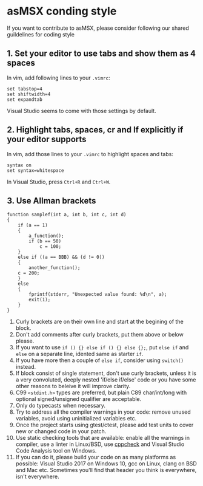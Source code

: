 
# asMSX conding style

If you want to contribute to asMSX, please consider following our shared guildelines for coding style

## 1. Set your editor to use tabs and show them as 4 spaces

In vim, add following lines to your `.vimrc`:

    set tabstop=4
    set shiftwidth=4
    set expandtab

Visual Studio seems to come with those settings by default.

## 2. Highlight tabs, spaces, cr and lf explicitly if your editor supports

In vim, add those lines to your `.vimrc` to highlight spaces and tabs:

    syntax on
    set syntax=whitespace

In Visual Studio, press `Ctrl+R` and `Ctrl+W`.

## 3. Use Allman brackets

```
function samplef(int a, int b, int c, int d)
{
    if (a == 1)
    {
        a_function();
        if (b == 50)
            c = 100;
    }
    else if ((a == BBB) && (d != 0))
    {
        another_function();
	c = 200;
    }
    else
    {
        fprintf(stderr, "Unexpected value found: %d\n", a);
        exit(1);
    }
}
```

1. Curly brackets are on their own line and start at the begining of the block.
2. Don't add comments after curly brackets, put them above or below please.
3. If you want to use `if () {} else if () {} else {};`, put `else if` and `else` on a separate line,
idented same as starter `if`.
4. If you have more then a couple of `else if`, consider using `switch()` instead.
5. If block consist of single statement, don't use curly brackets, unless it is a very convoluted,
deeply nested 'if/else if/else' code or you have some other reasons to beleive it will improve clarity.
6. C99 `<stdint.h>` types are preferred, but plain C89 char/int/long with optional signed/unsigned qualifier are acceptable.
7. Only do typecasts when necessary.
8. Try to address all the compiler warnings in your code: remove unused variables, avoid using uninitialized variables etc.
9. Once the project starts using gtest/ctest, please add test units to cover new or changed code in your patch.
10. Use static checking tools that are available: enable all the warnings in compiler, use a linter in Linux/BSD,
use [cppcheck](http://cppcheck.sourceforge.net/) and Visual Studio Code Analysis tool on Windows.
11. If you can do it, please build your code on as many platforms as possible:
Visual Studio 2017 on Windows 10, gcc on Linux, clang on BSD and Mac etc.
Sometimes you'll find that header you think is everywhere, isn't everywhere.
